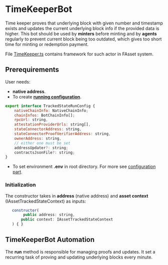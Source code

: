 # TimeKeeperBot

Time keeper proves that underlying block with given number and timestamp exists and updates the current underlying block info if the provided data is higher. This bot should be used by **minters** before minting and by **agents** regularly to prevent current block being too outdated, which gives too short time for minting or redemption payment.

File [TimeKeeper.ts](../src/actors/TimeKeeper.ts) contains framework for such actor in FAsset system.

## Prerequirements
User needs:
- **native address**.
- To create [**running configuration**](../../src/config/BotConfig.ts).
```javascript
export interface TrackedStateRunConfig {
    nativeChainInfo: NativeChainInfo;
    chainInfos: BotChainInfo[];
    rpcUrl: string,
    attestationProviderUrls: string[],
    stateConnectorAddress: string,
    stateConnectorProofVerifierAddress: string,
    ownerAddress: string,
    // either one must be set
    addressUpdater?: string;
    contractsJsonFile?: string;
}
```
- To set environment **.env** in root directory.
For more see [configuration part](../config.md).

### Initialization
The constructor takes in **address** (native address) and **asset context** (IAssetTrackedStateContext) as inputs:
```javascript
   constructor(
        public address: string,
       public context: IAssetTrackedStateContext
   ) { }
```
## TimeKeeperBot Automation
The **run** method is responsible for managing proofs and updates. It set a recurring task of proving and updating underlying blocks every minute.

